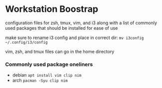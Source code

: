 # Workstation Boostrap

configuration files for zsh, tmux, vim, and i3 along with a list of commonly used packages that should be installed for ease of use


make sure to rename i3 config and place in correct dir:
`mv i3config ~/.config/i3/config`

vim, zsh, and tmux files can go in the home directory



### Commonly used package oneliners


- debian
`apt install vim clip nim `
- arch
`pacman -Syu clip nim `
